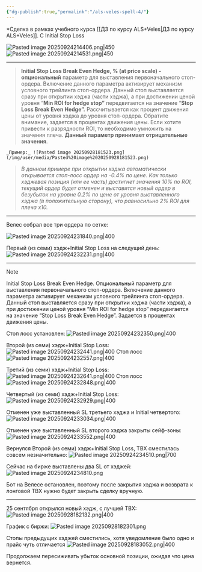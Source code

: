 ```yaml
---
{"dg-publish":true,"permalink":"/als-veles-spell-4/"}
---
```


*Сделка в рамках учебного курса [[ДЗ по курсу ALS+Veles\|ДЗ по курсу ALS+Veles]]. С Initial Stop Loss

![Pasted image 20250924214406.png|450](/img/user/media/Pasted%20image%2020250924214406.png)
![Pasted image 20250924214531.png|450](/img/user/media/Pasted%20image%2020250924214531.png)

---
> **Initial Stop Loss Break Even Hedge, % (at price scale) - опциональный** параметр для выставления первоначального стоп-ордера. Включение данного параметра активирует механизм условного трейлинга стоп-ордера. Данный стоп выставляется сразу при открытии хэджа (части хэджа), а при достижении ценой уровня “**Min ROI for hedge stop”** передвигается на значение “**Stop Loss Break Even Hedge”.** Рассчитывается как процент движения цены от уровня хэджа до уровня стоп-ордера. Обратите внимание, задается в процентах движения цены. Если хотите привести к разрядности ROI, то необходимо умножить на значения плеча. **Данный параметр принимает отрицательные значения**.
> 
	_Пример:_ ![Pasted image 20250928181523.png](/img/user/media/Pasted%20image%2020250928181523.png)
> _В данном примере при открытии хэджа автоматически открывается стоп-лосс ордер на -0.4% по цене. Как только хэджевая позиция (или ее часть) достигнет значения 10% по ROI, текущий ордер будет отменен и выставится новый ордер в безубыток на уровне 0.2% по цене от уровня выставленного хэджа (в положительную сторону), что равносильно 2% ROI для плеча x10._
---

Велес собрал все три ордера по сетке:

![Pasted image 20250924231840.png|400](/img/user/media/Pasted%20image%2020250924231840.png)

Первый (из семи) хэдж+Initial Stop Loss на следущий день:
![Pasted image 20250924232231.png|400](/img/user/media/Pasted%20image%2020250924232231.png)
****
> [!NOTE]
> Initial Stop Loss Break Even Hedge. Опциональный параметр для выставления первоначального стоп-ордера. Включение данного параметра активирует механизм условного трейлинга стоп-ордера. Данный стоп выставляется сразу при открытии хэджа (части хэджа), а при достижении ценой уровня “Min ROI for hedge stop” передвигается на значение “Stop Loss Break Even Hedge”. Задается в процентах движения цены.

Стоп лосс установлен:
![Pasted image 20250924232350.png|400](/img/user/media/Pasted%20image%2020250924232350.png)

Второй (из семи) хэдж+Initial Stop Loss:
![Pasted image 20250924232441.png|400](/img/user/media/Pasted%20image%2020250924232441.png)
Стоп лосс
![Pasted image 20250924232557.png|400](/img/user/media/Pasted%20image%2020250924232557.png)

Третий (из семи) хэдж+Initial Stop Loss:
![Pasted image 20250924232641.png|400](/img/user/media/Pasted%20image%2020250924232641.png)
Стоп лосс
![Pasted image 20250924232848.png|400](/img/user/media/Pasted%20image%2020250924232848.png)

Четвертый (из семи) хэдж+Initial Stop Loss:
![Pasted image 20250924232929.png|400](/img/user/media/Pasted%20image%2020250924232929.png)

Отменен уже выставленный SL третьего хэджа и Initial четвертого:
![Pasted image 20250924233034.png|400](/img/user/media/Pasted%20image%2020250924233034.png)

Отменен уже выставленный SL второго хэджа закрыты сейф-зоны:
![Pasted image 20250924233552.png|400](/img/user/media/Pasted%20image%2020250924233552.png)

Вернулся Второй (из семи) хэдж+Initial Stop Loss, ТВХ сместилась совсем незначительно:
![Pasted image 20250924234510.png|700](/img/user/media/Pasted%20image%2020250924234510.png)

Сейчас на бирже выставлены два SL от хэджей:
![Pasted image 20250924234810.png](/img/user/media/Pasted%20image%2020250924234810.png)

Бот на Велесе остановлен, поэтому после закрытия хэджа и возврата к лонговой ТВХ нужно будет закрыть сделку вручную.

---

25 сентября открылся новый хэдж, с лучшей ТВХ:
![Pasted image 20250928182132.png|400](/img/user/media/Pasted%20image%2020250928182132.png)

График с биржи:
![Pasted image 20250928182301.png](/img/user/media/Pasted%20image%2020250928182301.png)

Стопы предыдущих хэджей сместились, хотя уведомление было одно и прайс чуть отличается 
![Pasted image 20250928183052.png|400](/img/user/media/Pasted%20image%2020250928183052.png)

Продолжаем пересиживать убыток основной позиции, ожидая что цена вернется.